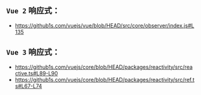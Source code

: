 ## `Vue 2` 响应式：

- https://github1s.com/vuejs/vue/blob/HEAD/src/core/observer/index.js#L135

## `Vue 3` 响应式：

- https://github1s.com/vuejs/core/blob/HEAD/packages/reactivity/src/reactive.ts#L89-L90
- https://github1s.com/vuejs/core/blob/HEAD/packages/reactivity/src/ref.ts#L67-L74